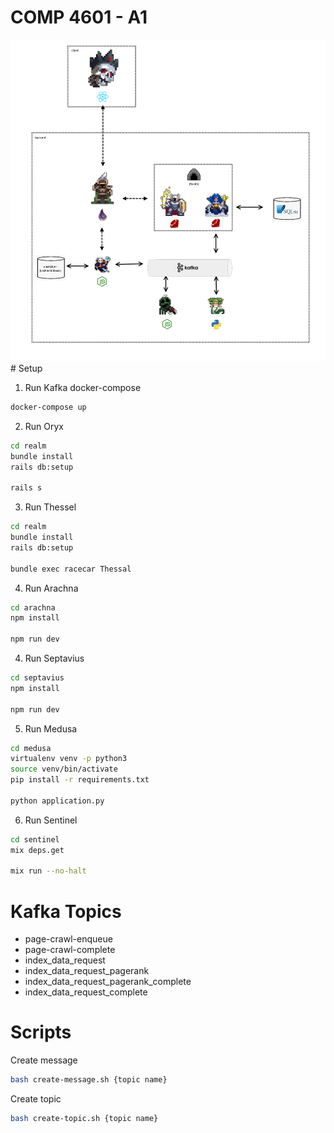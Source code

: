 # COMP 4601 - A1
<img src="./documentation/architecture.png">
# Setup

1. Run Kafka docker-compose

```bash
docker-compose up
```

2. Run Oryx

```bash
cd realm
bundle install
rails db:setup

rails s
```

3. Run Thessel

```bash
cd realm
bundle install
rails db:setup

bundle exec racecar Thessal
```

4. Run Arachna

```bash
cd arachna
npm install

npm run dev
```

4. Run Septavius

```bash
cd septavius
npm install

npm run dev
```

5. Run Medusa
```bash
cd medusa
virtualenv venv -p python3
source venv/bin/activate
pip install -r requirements.txt

python application.py
```

6. Run Sentinel
```bash
cd sentinel
mix deps.get

mix run --no-halt
```


# Kafka Topics

- page-crawl-enqueue
- page-crawl-complete
- index_data_request
- index_data_request_pagerank
- index_data_request_pagerank_complete
- index_data_request_complete

# Scripts

Create message
```bash
bash create-message.sh {topic name}
```

Create topic
```bash
bash create-topic.sh {topic name}
```
